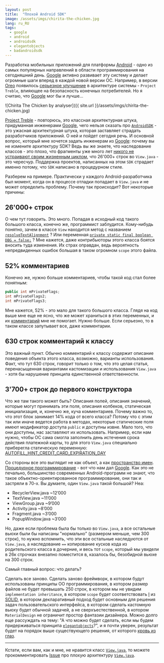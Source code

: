```yaml
---
layout: post
title:  "Плохой Android SDK"
image: /assets/imgs/chirita-the-chicken.jpg
lang: ru_RU
tags:
  - google
  - android
  - androidsdk
  - elegantobjects
  - badandroidsdk
---
```


Разработка мобильных приложений для платформы [Android](https://www.android.com/) - одно из самых популярных направлений
в области программирования на сегодняшний день. [Google](https://www.google.com) активно развивает эту систему и делает 
огромные шаги вперед в каждой новой версии ОС. Например, в версии 
[Oreo](https://www.android.com/versions/oreo-8-0/) появилось 
[серьезное улучшение](https://source.android.com/devices/architecture/treble) в архитектуре системы - `Project Treble`, 
влияющее на безопасность конечных потребителей. Но я считаю, что [Google](https://www.google.com) мог бы и лучше...

![Chirita The Chicken by analyser]({{ site.url }}/assets/imgs/chirita-the-chicken.jpg)

<!--more-->

[Project Treble](https://source.android.com/devices/architecture/treble) - повторюсь,
это классная архитектурная штука, придуманная инженерами [Google](https://www.google.com),
чего нельзя сказать про [`AndroidSDK`](https://android.googlesource.com/platform/frameworks/base/) - 
это ужасная архитектурная штука, которая заставляет страдать разработчиков приложений. 
О ней и пойдет сегодня речь. И основной вопрос, который мне хочется задать 
инженерам из [Google](https://www.google.com): почему вы не 
измените архитектуру SDK? Ведь вы же знаете, что наследование классов - это плохо,
что фрагменты уже много лет [никого не устраивают своим жизненным циклом](https://medium.com/square-corner-blog/advocating-against-android-fragments-81fd0b462c97), что 26'000+ 
строк во `View.java` - это чересчур. Поддержка проектов, написанных на этом `SDK`
страдает именно потому, что `SDK` написано в процедурном стиле. 

Разберем на примере. Практически у каждого Android-разработчика был момент, когда
он в процессе отладки попадает в `View.java` и не может определить проблему. 
Почему так происходит? Вот некоторые причины:

## 26'000+ строк
О чем тут говорить. Это много. Попадая в исходный код такого большого класса, 
конечно же, программист заблудится. Кому-нибудь понятно, зачем в классе `View`
находится метод с названием [`resolveTextAlignment`](https://android.googlesource.com/platform/frameworks/base/+/oreo-release/core/java/android/view/View.java#23967)
? Или переменная [`private static final boolean DBG = false;`](https://android.googlesource.com/platform/frameworks/base/+/oreo-release/core/java/android/view/View.java#773)
? Мне кажется, даже контрибьюторы этого класса боятся вносить туда изменения. Их 
страх оправдан, ведь вероятность непредвиденных ошибок большая в таком огромном 
`scope` этого файла.

## 52% комментариев
Конечно же, нужно больше комментариев, чтобы такой код стал более понятным:
```java
public int mPrivateFlags;
int mPrivateFlags2;
int mPrivateFlags3;
```
Мне кажется, 52% - это мало для такого большого класса. Глядя на код выше мне 
еще не ясно, что же может храниться в этих переменных, и их [комментарий](https://android.googlesource.com/platform/frameworks/base/+/oreo-release/core/java/android/view/View.java#3695) 
мне не помогает. Нужно больше. Если серьезно, то в таком классе запутывает все,
даже комментарии.

## 630 строк комментарий к классу
Это важный пункт. Обычно комментарий к классу содержит описание поведения 
объекта этого класса, возможно, варианты использования. Факт, что тут 630
строк, говорит только о том, что это целая статья, перенасыщенная вариантами
кастомизации и использования `View.java` - хотя бы нарушение принципа единственной 
ответственности.

## 3'700+ строк до первого конструктора
Что же там такого может быть? Описания полей, описания значений, которые 
могут принимать эти поля, описания колбеков, статическая инициализация, и, 
конечно же, куча комментариев. Почему важно то, что этот блок занимает 14% кода 
от всего класса? Потому что с этим так или иначе ведется работа в методах,
некоторые статические поля имеют модификатор доступа `public` и доступны извне.
Мало того, что они доступны, нас заставляют их использовать. Например, если нам 
нужно, чтобы ОС сама смогла заполнить день истечения срока действия платежной 
карты, то для этого `View.java` специально приберегла статическую переменную:
[AUTOFILL_HINT_CREDIT_CARD_EXPIRATION_DAY](https://android.googlesource.com/platform/frameworks/base/+/oreo-release/core/java/android/view/View.java#1119)

Со стороны все это выглядит не как объект, а как [пространство имен](https://en.wikipedia.org/wiki/Namespace).
[Процедурное программирование](https://en.wikipedia.org/wiki/Procedural_programming) - вот что нам дал [Google](https://www.google.com).
Как это не печально, большинство современных Android-программ не знают, что такое
объектно-ориентированное программирование, они так и застряли в 70-х. Вы 
думаете, один `View.java` такой большой? Неа:

- RecyclerView.java ~12’000
- TextView.java ~11’000
- ViewGroup.java ~9’000
- Activity.java ~8’000
- Fragment.java ~3’000
- PopupWindow.java ~3’000

Но, даже если проблема была бы только во `View.java`, а все остальные вьюхи были
бы написаны "нормально" (размером меньше, чем 300 строк), то нужно вспомнить,
что эти все остальные наследуются от `View.java`, а наследование `==` 
копирование кусков кода из родительского класса в дочерние, и весь тот `scope`, 
который мы увидели в 26к строчках внезапно поместится в, казалось бы, безобидной 
вьюхе на 300 строк.

Самый главный вопрос: что делать?

Сделать все заново. Сделать заново фреймворк, в котором будут использованы 
принципы ОО программирования, в котором размер файлов не будет превышать 250 
строк, в котором мы не увидим `implementation inheritance`, в котором `scope`
будет соответствовать [I](https://en.wikipedia.org/wiki/Interface_segregation_principle) 
из [SOLID](https://en.wikipedia.org/wiki/SOLID_(object-oriented_design)), в 
котором декларативный подход будет основным для решения задач пользовательского
интерфейса, в котором сделать кастомную вьюху будет обычной задачей, а не 
сверхъестественной, в котором `MaterialDesign` не ограничит простор фантазии 
дизайнера. Можно долго еще рассуждать на тему: "А что можно будет сделать,
если мы будем придерживаться принципа 
[`elegantobjects`](http://www.elegantobjects.org/)?", и я почти уверен, 
результат будет на порядок выше существующего решения, от которого 
[кровь из глаз](https://medium.com/@drinfo/fuck-you-android-framework-ddbb02c4ae48). 

---

Кстати, если вам, как и мне, не нравится класс [`View.java`](https://android.googlesource.com/platform/frameworks/base/+/oreo-release/core/java/android/view/View.java),
то можете прокомментировать [Issue](https://issuetracker.google.com/issues/114273949) про плохую архитектуру
[`View.java`](https://android.googlesource.com/platform/frameworks/base/+/oreo-release/core/java/android/view/View.java).
